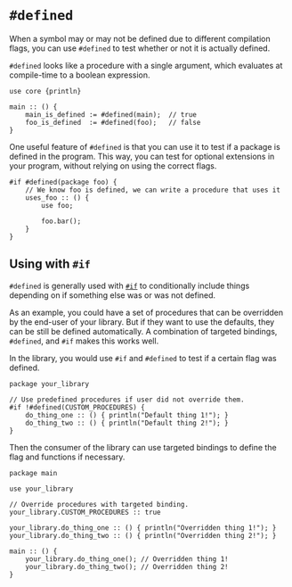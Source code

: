 # `#defined`

When a symbol may or may not be defined due to different compilation flags,
you can use `#defined` to test whether or not it is actually defined.

`#defined` looks like a procedure with a single argument, which evaluates
at compile-time to a boolean expression.

```onyx
use core {println}

main :: () {
	main_is_defined := #defined(main);  // true
	foo_is_defined  := #defined(foo);   // false
}
```

One useful feature of `#defined` is that you can use it to test if a
package is defined in the program. This way, you can test for optional
extensions in your program, without relying on using the correct flags.
```onyx
#if #defined(package foo) {
	// We know foo is defined, we can write a procedure that uses it
	uses_foo :: () {
		use foo;
		
		foo.bar();
	}
}
```

## Using with `#if`

`#defined` is generally used with [`#if`](./if.md) to conditionally include things
depending on if something else was or was not defined.

As an example, you could have a set of procedures that can be overridden by the end-user
of your library. But if they want to use the defaults, they can be still be defined
automatically. A combination of targeted bindings, `#defined`, and `#if` makes this works well.

In the library, you would use `#if` and `#defined` to test if a certain flag was defined.
```onyx
package your_library

// Use predefined procedures if user did not override them.
#if !#defined(CUSTOM_PROCEDURES) {
	do_thing_one :: () { println("Default thing 1!"); }
	do_thing_two :: () { println("Default thing 2!"); }
}
```

Then the consumer of the library can use targeted bindings to define the flag and functions if necessary.
```onyx
package main

use your_library

// Override procedures with targeted binding.
your_library.CUSTOM_PROCEDURES :: true

your_library.do_thing_one :: () { println("Overridden thing 1!"); }
your_library.do_thing_two :: () { println("Overridden thing 2!"); }

main :: () {
	your_library.do_thing_one(); // Overridden thing 1!
	your_library.do_thing_two(); // Overridden thing 2!
}
```

